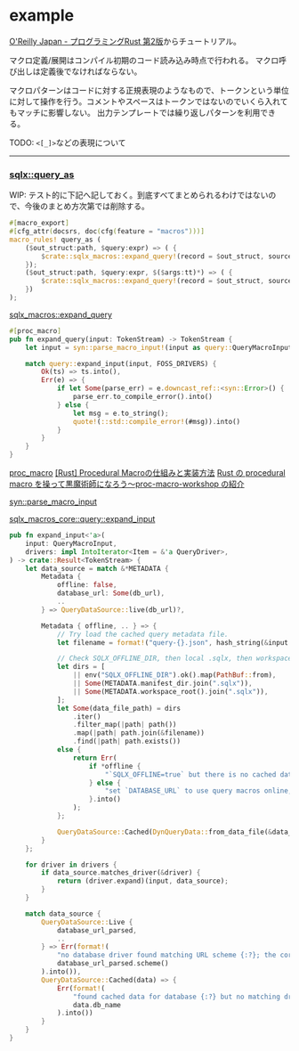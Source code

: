 # example
[O'Reilly Japan - プログラミングRust 第2版](https://www.oreilly.co.jp/books/9784873119786/)からチュートリアル。

マクロ定義/展開はコンパイル初期のコード読み込み時点で行われる。
マクロ呼び出しは定義後でなければならない。

マクロパターンはコードに対する正規表現のようなもので、トークンという単位に対して操作を行う。コメントやスペースはトークンではないのでいくら入れてもマッチに影響しない。
出力テンプレートでは繰り返しパターンを利用できる。

TODO:
`<[_]>`などの表現について

---


### [sqlx::query_as](https://docs.rs/sqlx/latest/sqlx/macro.query_as.html)
WIP: テスト的に下記へ記しておく。到底すべてまとめられるわけではないので、今後のまとめ方次第では削除する。

```rust
#[macro_export]
#[cfg_attr(docsrs, doc(cfg(feature = "macros")))]
macro_rules! query_as (
    ($out_struct:path, $query:expr) => ( {
        $crate::sqlx_macros::expand_query!(record = $out_struct, source = $query)
    });
    ($out_struct:path, $query:expr, $($args:tt)*) => ( {
        $crate::sqlx_macros::expand_query!(record = $out_struct, source = $query, args = [$($args)*])
    })
);
```

[sqlx_macros::expand_query](https://docs.rs/sqlx-macros/0.7.4/sqlx_macros/macro.expand_query.html)
```rust
#[proc_macro]
pub fn expand_query(input: TokenStream) -> TokenStream {
    let input = syn::parse_macro_input!(input as query::QueryMacroInput);

    match query::expand_input(input, FOSS_DRIVERS) {
        Ok(ts) => ts.into(),
        Err(e) => {
            if let Some(parse_err) = e.downcast_ref::<syn::Error>() {
                parse_err.to_compile_error().into()
            } else {
                let msg = e.to_string();
                quote!(::std::compile_error!(#msg)).into()
            }
        }
    }
}
```


[proc_macro](https://doc.rust-lang.org/proc_macro/)
[[Rust] Procedural Macroの仕組みと実装方法](https://zenn.dev/tak_iwamoto/articles/890771ea5b8ad3)
[Rust の procedural macro を操って黒魔術師になろう〜proc-macro-workshop の紹介](https://zenn.dev/magurotuna/articles/bab4db5999ebfa)

[syn::parse_macro_input](https://docs.rs/syn/latest/syn/macro.parse_macro_input.html)

[sqlx_macros_core::query::expand_input](https://hirofa.github.io/GreenCopperRuntime/sqlx_macros_core/query/fn.expand_input.html)
```rust
pub fn expand_input<'a>(
    input: QueryMacroInput,
    drivers: impl IntoIterator<Item = &'a QueryDriver>,
) -> crate::Result<TokenStream> {
    let data_source = match &*METADATA {
        Metadata {
            offline: false,
            database_url: Some(db_url),
            ..
        } => QueryDataSource::live(db_url)?,

        Metadata { offline, .. } => {
            // Try load the cached query metadata file.
            let filename = format!("query-{}.json", hash_string(&input.sql));

            // Check SQLX_OFFLINE_DIR, then local .sqlx, then workspace .sqlx.
            let dirs = [
                || env("SQLX_OFFLINE_DIR").ok().map(PathBuf::from),
                || Some(METADATA.manifest_dir.join(".sqlx")),
                || Some(METADATA.workspace_root().join(".sqlx")),
            ];
            let Some(data_file_path) = dirs
                .iter()
                .filter_map(|path| path())
                .map(|path| path.join(&filename))
                .find(|path| path.exists())
            else {
                return Err(
                    if *offline {
                        "`SQLX_OFFLINE=true` but there is no cached data for this query, run `cargo sqlx prepare` to update the query cache or unset `SQLX_OFFLINE`"
                    } else {
                        "set `DATABASE_URL` to use query macros online, or run `cargo sqlx prepare` to update the query cache"
                    }.into()
                );
            };

            QueryDataSource::Cached(DynQueryData::from_data_file(&data_file_path, &input.sql)?)
        }
    };

    for driver in drivers {
        if data_source.matches_driver(&driver) {
            return (driver.expand)(input, data_source);
        }
    }

    match data_source {
        QueryDataSource::Live {
            database_url_parsed,
            ..
        } => Err(format!(
            "no database driver found matching URL scheme {:?}; the corresponding Cargo feature may need to be enabled", 
            database_url_parsed.scheme()
        ).into()),
        QueryDataSource::Cached(data) => {
            Err(format!(
                "found cached data for database {:?} but no matching driver; the corresponding Cargo feature may need to be enabled",
                data.db_name
            ).into())
        }
    }
}
```

